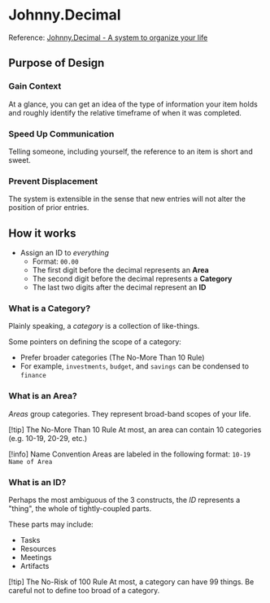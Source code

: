 # Johnny.Decimal

Reference: [Johnny.Decimal - A system to organize your life](https://johnnydecimal.com/)

## Purpose of Design

### Gain Context
At a glance, you can get an idea of the type of information your item holds and roughly identify the relative timeframe of when it was completed. 

### Speed Up Communication
Telling someone, including yourself, the reference to an item is short and sweet.

### Prevent Displacement
The system is extensible in the sense that new entries will not alter the position of prior entries. 

## How it works
- Assign an ID to *everything*
  - Format: `00.00`
  - The first digit before the decimal represents an **Area**
  - The second digit before the decimal represents a **Category**
  - The last two digits after the decimal represent an **ID**

### What is a Category?
Plainly speaking, a *category* is a collection of like-things. 

Some pointers on defining the scope of a category:
- Prefer broader categories (The No-More Than 10 Rule)
- For example, `investments`, `budget`, and `savings` can be condensed to `finance`

### What is an Area?
*Areas* group categories. They represent broad-band scopes of your life.

[!tip] The No-More Than 10 Rule
At most, an area can contain 10 categories (e.g. 10-19, 20-29, etc.)

[!info] Name Convention
Areas are labeled in the following format:
`10-19 Name of Area`

### What is an ID?
Perhaps the most ambiguous of the 3 constructs, the *ID* represents a "thing", the whole of tightly-coupled parts.

These parts may include:
- Tasks
- Resources
- Meetings
- Artifacts

[!tip] The No-Risk of 100 Rule
At most, a category can have 99 things. Be careful not to define too broad of a category. 
